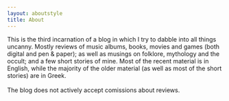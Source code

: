 ```yaml
---
layout: aboutstyle
title: About
---
```


This is the third incarnation of a blog in which I try to dabble into all things uncanny. Mostly reviews of music albums, books, movies and games (both digital and pen & paper); as well as musings on folklore, mythology and the occult; and a few short stories of mine. Most of the recent material is in English, while the majority of the older material (as well as most of the short stories) are in Greek.  
<br>
The blog does not actively accept comissions about reviews.<br>